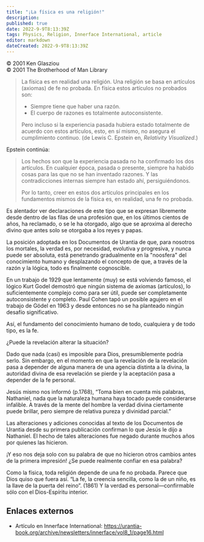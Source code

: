 ```yaml
---
title: "¡La física es una religión!"
description: 
published: true
date: 2022-9-9T8:13:39Z
tags: Physics, Religion, Innerface International, article
editor: markdown
dateCreated: 2022-9-9T8:13:39Z
---
```


<p class="v-card v-sheet theme--light grey lighten-3 px-2">© 2001 Ken Glasziou<br>© 2001 The Brotherhood of Man Library</p>

> La física es en realidad una religión. Una religión se basa en artículos (axiomas) de fe no probada. En física estos artículos no probados son:
>
> - Siempre tiene que haber una razón.
> - El cuerpo de razones es totalmente autoconsistente.
>
> Pero incluso si la experiencia pasada hubiera estado totalmente de acuerdo con estos artículos, esto, en sí mismo, no asegura el cumplimiento continuo.
> (de Lewis C. Epstein en, _Relativity Visualized_.)

Epstein continúa:

> Los hechos son que la experiencia pasada no ha confirmado los dos artículos. En cualquier época, pasada o presente, siempre ha habido cosas para las que no se han inventado razones. Y las contradicciones internas siempre han estado ahí, persiguiéndonos.
>
> Por lo tanto, creer en estos dos artículos principales en los fundamentos mismos de la física es, en realidad, una fe no probada.

Es alentador ver declaraciones de este tipo que se expresan libremente desde dentro de las filas de una profesión que, en los últimos cientos de años, ha reclamado, o se le ha otorgado, algo que se aproxima al derecho divino que antes solo se otorgaba a los reyes y papas.

La posición adoptada en los Documentos de Urantia de que, para nosotros los mortales, la verdad es, por necesidad, evolutiva y progresiva, y nunca puede ser absoluta, está penetrando gradualmente en la "noosfera" del conocimiento humano y desplazando el concepto de que, a través de la razón y la lógica, todo es finalmente cognoscible.

En un trabajo de 1929 que lentamente (muy) se está volviendo famoso, el lógico Kurt Godel demostró que ningún sistema de axiomas (artículos), lo suficientemente complejo como para ser útil, puede ser completamente autoconsistente y completo. Paul Cohen tapó un posible agujero en el trabajo de Gödel en 1963 y desde entonces no se ha planteado ningún desafío significativo.

Así, el fundamento del conocimiento humano de todo, cualquiera y de todo tipo, es la fe.

¿Puede la revelación alterar la situación?

Dado que nada (casi) es imposible para Dios, presumiblemente podría serlo. Sin embargo, en el momento en que la revelación de la revelación pasa a depender de alguna manera de una agencia distinta a la divina, la autoridad divina de esa revelación se pierde y la aceptación pasa a depender de la fe personal.

Jesús mismo nos informó (p.1768), “Toma bien en cuenta mis palabras, Nathaniel, nada que la naturaleza humana haya tocado puede considerarse infalible. A través de la mente del hombre la verdad divina ciertamente puede brillar, pero siempre de relativa pureza y divinidad parcial.”

Las alteraciones y adiciones conocidas al texto de los Documentos de Urantia desde su primera publicación confirman lo que Jesús le dijo a Nathaniel. El hecho de tales alteraciones fue negado durante muchos años por quienes las hicieron.

¡Y eso nos deja solo con su palabra de que no hicieron otros cambios antes de la primera impresión! ¿Se puede realmente confiar en esa palabra?

Como la física, toda religión depende de una fe no probada. Parece que Dios quiso que fuera así. “La fe, la creencia sencilla, como la de un niño, es la llave de la puerta del reino”. (1861) Y la verdad es personal—confirmable sólo con el Dios-Espíritu interior.

## Enlaces externos

- Artículo en Innerface International: https://urantia-book.org/archive/newsletters/innerface/vol8_1/page16.html


